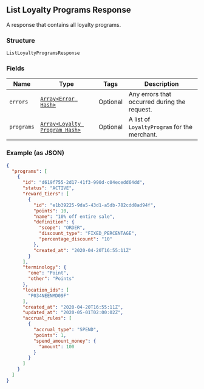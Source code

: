 ## List Loyalty Programs Response

A response that contains all loyalty programs.

### Structure

`ListLoyaltyProgramsResponse`

### Fields

| Name | Type | Tags | Description |
|  --- | --- | --- | --- |
| `errors` | [`Array<Error Hash>`](/doc/models/error.md) | Optional | Any errors that occurred during the request. |
| `programs` | [`Array<Loyalty Program Hash>`](/doc/models/loyalty-program.md) | Optional | A list of `LoyaltyProgram` for the merchant. |

### Example (as JSON)

```json
{
  "programs": [
    {
      "id": "d619f755-2d17-41f3-990d-c04ecedd64dd",
      "status": "ACTIVE",
      "reward_tiers": [
        {
          "id": "e1b39225-9da5-43d1-a5db-782cdd8ad94f",
          "points": 10,
          "name": "10% off entire sale",
          "definition": {
            "scope": "ORDER",
            "discount_type": "FIXED_PERCENTAGE",
            "percentage_discount": "10"
          },
          "created_at": "2020-04-20T16:55:11Z"
        }
      ],
      "terminology": {
        "one": "Point",
        "other": "Points"
      },
      "location_ids": [
        "P034NEENMD09F"
      ],
      "created_at": "2020-04-20T16:55:11Z",
      "updated_at": "2020-05-01T02:00:02Z",
      "accrual_rules": [
        {
          "accrual_type": "SPEND",
          "points": 1,
          "spend_amount_money": {
            "amount": 100
          }
        }
      ]
    }
  ]
}
```

